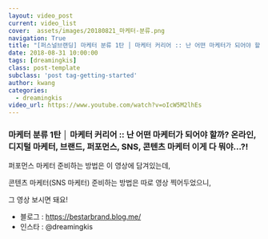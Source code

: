 ```yaml
---
layout: video_post
current: video_list
cover:  assets/images/20180821_마케터-분류.png
navigation: True
title: "[퍼스널브랜딩] 마케터 분류 1탄 │ 마케터 커리어 :: 난 어떤 마케터가 되어야 할까? 온라인, 디지털 마케터, 브랜드, 퍼포먼스, SNS, 콘텐츠 마케터 이게 다 뭐야...?!"
date: 2018-08-31 10:00:00
tags: [dreamingkis]
class: post-template
subclass: 'post tag-getting-started'
author: kwang
categories:
  - dreamingkis
video_url: https://www.youtube.com/watch?v=oIcW5M2lhEs
---
```


### **마케터 분류 1탄 │ 마케터 커리어 :: 난 어떤 마케터가 되어야 할까? 온라인, 디지털 마케터, 브랜드, 퍼포먼스, SNS, 콘텐츠 마케터 이게 다 뭐야...?!** 

퍼포먼스 마케터 준비하는 방법은 이 영상에 담겨있는데, 

콘텐츠 마케터(SNS 마케터) 준비하는 방법은 따로 영상 찍어두었으니, 

그 영상 보시면 돼요!

* 블로그 : https://bestarbrand.blog.me/
* 인스타 : @dreamingkis